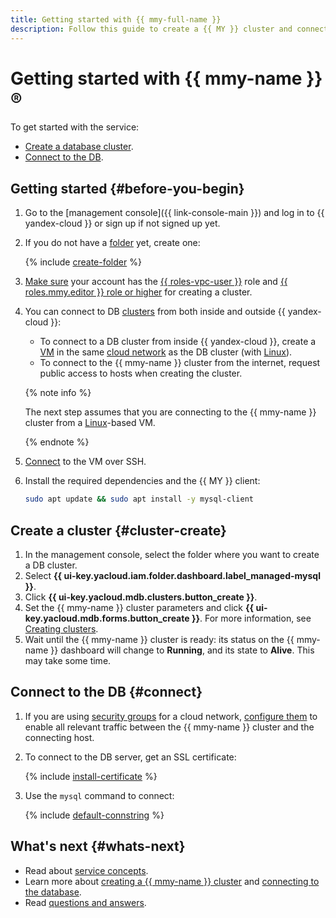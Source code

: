 ```yaml
---
title: Getting started with {{ mmy-full-name }}
description: Follow this guide to create a {{ MY }} cluster and connect to it.
---
```


# Getting started with {{ mmy-name }}®

To get started with the service:
* [Create a database cluster](#cluster-create).
* [Connect to the DB](#connect).


## Getting started {#before-you-begin}

1. Go to the [management console]({{ link-console-main }}) and log in to {{ yandex-cloud }} or sign up if not signed up yet.
1. If you do not have a [folder](../resource-manager/concepts/resources-hierarchy.md#folder) yet, create one:

   {% include [create-folder](../_includes/create-folder.md) %}

1. [Make sure](../iam/operations/roles/get-assigned-roles.md) your account has the [{{ roles-vpc-user }}](../vpc/security/index.md#vpc-user) role and [{{ roles.mmy.editor }} role or higher](security/index.md#roles-list) for creating a cluster.
1. You can connect to DB [clusters](concepts/index.md) from both inside and outside {{ yandex-cloud }}:
   * To connect to a DB cluster from inside {{ yandex-cloud }}, create a [VM](../compute/concepts/vm.md) in the same [cloud network](../vpc/concepts/network.md#network) as the DB cluster (with [Linux](../compute/quickstart/quick-create-linux.md)).
   * To connect to the {{ mmy-name }} cluster from the internet, request public access to hosts when creating the cluster.

   {% note info %}

   The next step assumes that you are connecting to the {{ mmy-name }} cluster from a [Linux](../compute/quickstart/quick-create-linux.md)-based VM.

   {% endnote %}

1. [Connect](../compute/operations/vm-connect/ssh.md) to the VM over SSH.
1. Install the required dependencies and the {{ MY }} client:

   ```bash
   sudo apt update && sudo apt install -y mysql-client
   ```


## Create a cluster {#cluster-create}

1. In the management console, select the folder where you want to create a DB cluster.
1. Select **{{ ui-key.yacloud.iam.folder.dashboard.label_managed-mysql }}**.
1. Click **{{ ui-key.yacloud.mdb.clusters.button_create }}**.
1. Set the {{ mmy-name }} cluster parameters and click **{{ ui-key.yacloud.mdb.forms.button_create }}**. For more information, see [Creating clusters](operations/cluster-create.md).
1. Wait until the {{ mmy-name }} cluster is ready: its status on the {{ mmy-name }} dashboard will change to **Running**, and its state to **Alive**. This may take some time.

## Connect to the DB {#connect}


1. If you are using [security groups](../vpc/concepts/security-groups.md) for a cloud network, [configure them](operations/connect.md#configuring-security-groups) to enable all relevant traffic between the {{ mmy-name }} cluster and the connecting host.


1. To connect to the DB server, get an SSL certificate:

   {% include [install-certificate](../_includes/mdb/mmy/install-certificate.md) %}

1. Use the `mysql` command to connect:

   {% include [default-connstring](../_includes/mdb/mmy/default-connstring.md) %}

## What's next {#whats-next}

* Read about [service concepts](concepts/index.md).
* Learn more about [creating a {{ mmy-name }} cluster](operations/cluster-create.md) and [connecting to the database](operations/connect.md).
* Read [questions and answers](qa/general.md).